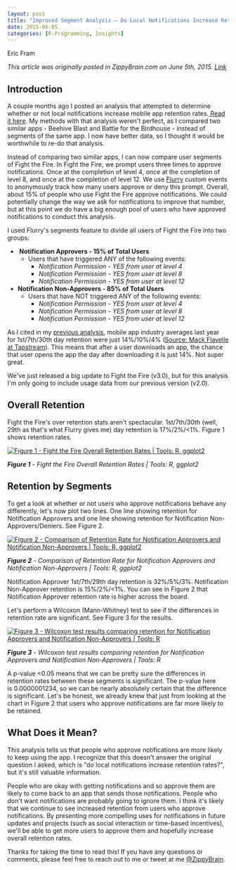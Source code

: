 ```yaml
---
layout: post
title: "Improved Segment Analysis – Do Local Notifications Increase Retention Rates?"
date: 2015-06-05
categories: [R-Programming, Insights]
---
```

Eric Fram  

<em> This article was originally posted in ZippyBrain.com on June 5th, 2015. [Link](http://zippybrain.com/2015/06/improved-segment-analysis-do-local-notifications-increase-retention-rate/) </em>

<h2>Introduction</h2>
A couple months ago I posted an analysis that attempted to determine whether or not local notifications increase mobile app retention rates.<a href="http://ericfram.com/articles/2015/04/16/do-local-notifications-increase-retention-rates/"> Read it here</a>. My methods with that analysis weren't perfect, as I compared two similar apps - Beehive Blast and Battle for the Birdhouse - instead of segments of the same app. I now have better data, so I thought it would be worthwhile to re-do that analysis.

Instead of comparing two similar apps, I can now compare user segments of Fight the Fire. In Fight the Fire, we prompt users three times to approve notifications. Once at the completion of level 4, once at the completion of level 8, and once at the completion of level 12. We use <a href="http://www.flurry.com/">Flurry</a> custom events to anonymously track how many users approve or deny this prompt. Overall, about 15% of people who use Fight the Fire approve notifications. We could potentially change the way we ask for notifications to improve that number, but at this point we do have a big enough pool of users who have approved notifications to conduct this analysis.

I used Flurry's segments feature to divide all users of Fight the Fire into two groups:
<ul>
	<li><strong> Notification Approvers - 15% of Total Users</strong>
<ul>
	<li>Users that have triggered ANY of the following events:
<ul>
	<li><em> <span class="colorBlackBlack bold">Notification Permission - YES from user at level 4</span></em></li>
	<li><em> <span class="colorBlackBlack bold">Notification Permission - YES from user at level 8</span></em></li>
	<li><em> <span class="colorBlackBlack bold">Notification Permission - YES from user at level 12</span></em></li>
</ul>
</li>
</ul>
</li>
	<li><strong>Notification Non-Approvers - 85% of Total Users</strong>
<ul>
	<li>Users that have NOT triggered ANY of the following events:
<ul>
	<li><em><span class="colorBlackBlack bold">Notification Permission - YES from user at level 4</span></em></li>
	<li><em><span class="colorBlackBlack bold">Notification Permission - YES from user at level 8</span></em></li>
	<li><em><span class="colorBlackBlack bold">Notification Permission - YES from user at level 12</span></em></li>
</ul>
</li>
</ul>
</li>
</ul>
As I cited in my <a href="http://ericfram.com/articles/2015/04/16/do-local-notifications-increase-retention-rates/">previous analysis</a>, mobile app industry averages last year for 1st/7th/30th day retention were just 14%/10%/4% (<a href="http://andrewchen.co/mobile-retention-benchmarks-for-2014-vs-2013-show-a-50-drop-in-d1-retention-guest-post/">Source: Mack Flavelle at Tapstream</a>). This means that after a user downloads an app, the chance that user opens the app the day after downloading it is just 14%. Not super great.

We've just released a big update to Fight the Fire (v3.0), but for this analysis I'm only going to include usage data from our previous version (v2.0).
<h2>Overall Retention</h2>
Fight the Fire's over retention stats aren't spectacular. 1st/7th/30th (well, 29th as that's what Flurry gives me) day retention is 17%/2%/&lt;1%. Figure 1 shows retention rates.

<a href="http://zippybrain.com/wp-content/uploads/2015/06/FtF-Retention.png"><img class="size-full wp-image-2009" src="http://zippybrain.com/wp-content/uploads/2015/06/FtF-Retention.png" alt="Figure 1 - Fight the Fire Overall Retention Rates | Tools: R, ggplot2" /></a>

<em><strong>Figure 1</strong> - Fight the Fire Overall Retention Rates | Tools: R, ggplot2</em>

<h2>Retention by Segments</h2>
To get a look at whether or not users who approve notifications behave any differently, let's now plot two lines. One line showing retention for Notification Approvers and one line showing retention for Notification Non-Approvers/Deniers. See Figure 2.

<a href="http://zippybrain.com/wp-content/uploads/2015/06/FtF-Retention_Comp.png"><img class="size-full wp-image-2010" src="http://zippybrain.com/wp-content/uploads/2015/06/FtF-Retention_Comp.png" alt="Figure 2 - Comparison of Retention Rate for Notification Approvers and Notification Non-Approvers | Tools: R, ggplot2"  /></a>

<em><strong>Figure 2</strong> - Comparison of Retention Rate for Notification Approvers and Notification Non-Approvers | Tools: R, ggplot2</em>

Notification Approver 1st/7th/29th day retention is 32%/5%/3%. Notification Non-Approver retention is 15%/2%/&lt;1%. You can see in Figure 2 that Notification Approver retention rate is higher across the board.

Let's perform a Wilcoxon (Mann-Whitney) test to see if the differences in retention rate are significant. See Figure 3 for the results.

<a href="http://zippybrain.com/wp-content/uploads/2015/06/Wilcoxon.png"><img class="size-full wp-image-2011" src="http://zippybrain.com/wp-content/uploads/2015/06/Wilcoxon.png" alt="Figure 3 - Wilcoxon  test results comparing retention for Notification Approvers  and Notification Non-Approvers | Tools: R"  /></a>

<em><strong>Figure 3</strong> - Wilcoxon test results comparing retention for Notification Approvers and Notification Non-Approvers | Tools: R</em>

A p-value &lt;0.05 means that we can be pretty sure the differences in retention rates between these segments is significant. The p-value here is 0.0000001234, so we can be nearly absolutely certain that the difference is significant. Let's be honest, we already knew that just from looking at the chart in Figure 2 that users who approve notifications are far more likely to be retained.
<h2>What Does it Mean?</h2>
This analysis tells us that people who approve notifications are more likely to keep using the app. I recognize that this doesn't answer the original question I asked, which is "do local notifications increase retention rates?", but it's still valuable information.

People who are okay with getting notifications and so approve them are likely to come back to an app that sends those notifications. People who don't want notifications are probably going to ignore them. I think it's likely that we continue to see increased retention from users who approve notifications. By presenting more compelling uses for notifications in future updates and projects (such as social interaction or time-based incentives), we'll be able to get more users to approve them and hopefully increase overall retention rates.

Thanks for taking the time to read this! If you have any questions or comments, please feel free to reach out to me or tweet at me <a href="https://twitter.com/ZippyBrain">@ZippyBrain</a>.
